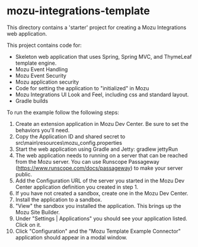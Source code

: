 mozu-integrations-template
==========================

This directory contains a 'starter' project for creating a Mozu Integrations web application.  

This project contains code for:
- Skeleton web application that uses Spring, Spring MVC, and ThymeLeaf template engine.
- Mozu Event Handling
- Mozu Event Security
- Mozu application security
- Code for setting the application to "initialized" in Mozu
- Mozu Integrations UI Look and Feel, including css and standard layout.
- Gradle builds

To run the example follow the following steps:
1. Create an extension application in Mozu Dev Center.  Be sure to set the behaviors you'll need.
2. Copy the Application ID and shared secret to src\main\resources\mozu_config.properties
3. Start the web application using Gradle and Jetty: gradlew jettyRun
4. The web application needs to running on a server that can be reached from the Mozu server.  You can use Runscope Passageway (https://www.runscope.com/docs/passageway) to make your server public.
5. Add the Configuration URL of the server you started in the Mozu Dev Center application definition you created in step 1.
6. If you have not created a sandbox, create one in the Mozu Dev Center.
7. Install the application to a sandbox.
8. "View" the sandbox you installed the application. This brings up the Mozu Site Builder.
9. Under "Settings | Applications" you should see your application listed.  Click on it.
10. Click "Configuration" and the "Mozu Template Example Connector" application should appear in a modal window.    

